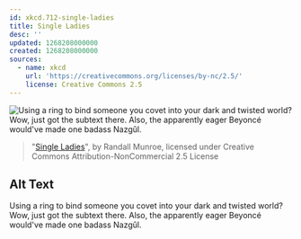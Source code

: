 ```yaml
---
id: xkcd.712-single-ladies
title: Single Ladies
desc: ''
updated: 1268208000000
created: 1268208000000
sources:
  - name: xkcd
    url: 'https://creativecommons.org/licenses/by-nc/2.5/'
    license: Creative Commons 2.5
---
```

![Using a ring to bind someone you covet into your dark and twisted world? Wow, just got the subtext there. Also, the apparently eager Beyoncé would've made one badass Nazgȗl.](https://imgs.xkcd.com/comics/single_ladies.png)
> "[Single Ladies](https://xkcd.com/712/)", by Randall Munroe, licensed under Creative Commons Attribution-NonCommercial 2.5 License

## Alt Text
Using a ring to bind someone you covet into your dark and twisted world? Wow, just got the subtext there. Also, the apparently eager Beyoncé would've made one badass Nazgȗl.
